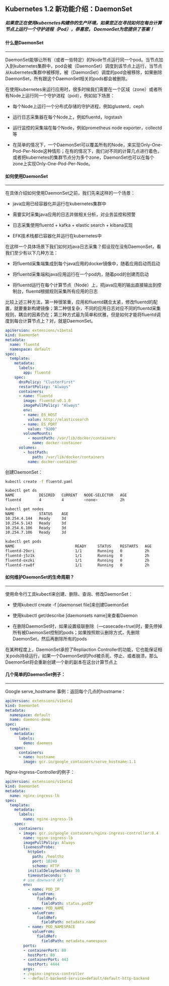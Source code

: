 Kubernetes 1.2 新功能介绍：DaemonSet
------------------------------------------------------ 
##### 如果您正在使用kubernetes构建你的生产环境，如果您正在寻找如何在每台计算节点上运行一个守护进程（Pod），恭喜您， DaemonSet为您提供了答案！

#### 什么是DaemonSet
------------------------------------------------------ 
DaemonSet能够让所有（或者一些特定）的Node节点运行同一个pod。当节点加入到kubernetes集群中，pod会被（DaemonSet）调度到该节点上运行，当节点从kubernetes集群中被移除，被（DaemonSet）调度的pod会被移除，如果删除DaemonSet，所有跟这个DaemonSet相关的pods都会被删除。

在使用kubernetes来运行应用时，很多时候我们需要在一个区域（zone）或者所有Node上运行同一个守护进程（pod），例如如下场景：

* 每个Node上运行一个分布式存储的守护进程，例如glusterd，ceph

* 运行日志采集器在每个Node上，例如fluentd，logstash

* 运行监控的采集端在每个Node，例如prometheus node exporter，collectd等

* 在简单的情况下，一个DaemonSet可以覆盖所有的Node，来实现Only-One-Pod-Per-Node这种情形；在有的情况下，我们对不同的计算几点进行着色，或者把kubernetes的集群节点分为多个zone，DaemonSet也可以在每个zone上实现Only-One-Pod-Per-Node。

#### 如何使用DaemonSet
------------------------------------------------------ 

在具体介绍如何使用DaemonSet之前，我们先来这样的一个场景：

* java应用已经容器化并运行在kubernetes集群中

* 需要实时采集java应用的日志并做相关分析，对业务监控和预警

* 日志采集使用fluentd + kafka + elastic search + kibana实现

* EFK技术栈都已容器化并运行在kubernetes中

在这样一个具体场景下我们如何对java日志采集？假设现在没有DaemonSet，看我们至少有以下几种方法：

* 将fluentd采集端集成到每个java应用的docker镜像中，随着应用启动而启动

* 将fluentd采集端和java应用运行在一个pod内，随着pod的创建而启动

* 将fluentd运行在每个计算节点（Node）上，把java应用的输出直接输出到控制台，fluentd根据规则采集所有应用的日志

比较上述三种方法，第一种很笨重，应用和fluentd耦合太紧，修改fluentd的配置，就要重新构建镜像；第二种很复杂，不同的应用日志对应不同的fluentd采集规则，耦合的因素仍在；第三种方式最为简单和优雅，但是如何才能将fluentd调度到每台计算节点上？对，就是DaemonSet。

```yaml
apiVersion: extensions/v1beta1
kind: DaemonSet
metadata:
  name: fluentd
  namespace: default
spec:
  template:
    metadata:
      labels:
        app: fluentd
    spec:
      dnsPolicy: "ClusterFirst"
      restartPolicy: "Always"
      containers:
      - name: fluentd
        image: fluentd:v0.1.0
        imagePullPolicy: "Always"
        env:
        - name: ES_HOST
          value: http://elasticsearch
        - name: ES_PORT
          value: "9200"
        volumeMounts:
          - mountPath: /var/lib/docker/containers
            name: docker-container
      volumes:
        - hostPath:
            path: /var/lib/docker/containers
          name: docker-container
```

创建DaemonSet：
```bash
kubectl create -f fluentd.yaml

kubectl get ds
NAME           DESIRED   CURRENT   NODE-SELECTOR   AGE
fluentd        4         4         <none>          2h

kubectl get nodes
NAME           STATUS    AGE
10.254.4.144   Ready     3d
10.254.5.143   Ready     3d
10.254.6.106   Ready     3d
10.254.7.106   Ready     3d

kubectl get pods 
NAME                           READY     STATUS    RESTARTS   AGE
fluentd-29xri                  1/1       Running   0          2h
fluentd-j5z1k                  1/1       Running   0          2h
fluentd-oxzki                  1/1       Running   0          2h
fluentd-rsw8f                  1/1       Running   0          2h
```

#### 如何维护DaemonSet的生命周期？
------------------------------------------------------ 

使用命令行工具kubectl来创建、删除、查询、修改DaemonSet：

* 使用kubectl create -f [daemonset file]来创建DaemonSet

* 使用kubectl get/describe [daemonsets name]来查看Daemon

* 在删除DaemonSet时，如果设置级联删除（—casecade=true)时，要先停掉所有被DaemonSet控制的pods；如果按照默认删除方式，先删除DaemonSet，然后再删除所有的pods

在某种程度上，DaemonSet承担了Repliaction Controller的功能，它也能保证相关pods持续运行，如果一个DaemonSet的Pod被杀死、停止、或者崩溃，那么DaemonSet将会重新创建一个新的副本在这台计算节点上


#### 几个简单的DaemonSet例子：
------------------------------------------------------ 

Google serve_hostname 事例：返回每个几点的hostname：

```yaml
apiVersion: extensions/v1beta1
kind: DaemonSet
metadata:
  namespace: default
  name: daemons-demo
spec:
  template:
    metadata:
      labels:
        demo: daemons
    spec:
      containers:
      - name: hostname
        image: gcr.io/google_containers/serve_hostname:1.1
```

Nginx-Ingress-Controller的例子：

```yaml
apiVersion: extensions/v1beta1
kind: DaemonSet
metadata:
  name: nginx-ingress-lb
spec:
  template:
    metadata:
      labels:
        name: nginx-ingress-lb
    spec:
      containers:
      - image: gcr.io/google_containers/nginx-ingress-controller:0.4
        name: nginx-ingress-lb
        imagePullPolicy: Always
        livenessProbe:
          httpGet:
            path: /healthz
            port: 10249
            scheme: HTTP
          initialDelaySeconds: 30
          timeoutSeconds: 5
        # use downward API
        env:
          - name: POD_IP
            valueFrom:
              fieldRef:
                fieldPath: status.podIP
          - name: POD_NAME
            valueFrom:
              fieldRef:
                fieldPath: metadata.name
          - name: POD_NAMESPACE
            valueFrom:
              fieldRef:
                fieldPath: metadata.namespace
        ports:
        - containerPort: 80
          hostPort: 80
        - containerPort: 443
          hostPort: 4444
        args:
        - /nginx-ingress-controller
        - --default-backend-service=default/default-http-backend
```
